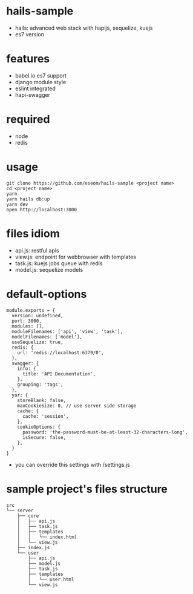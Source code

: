 # hails-sample
- hails: advanced web stack with hapijs, sequelize, kuejs
- es7 version

# features
- babel.io es7 support
- django module style
- eslint integrated
- hapi-swagger

# required
- node
- redis

# usage
```
git clone https://github.com/eseom/hails-sample <project name>
cd <project name>
yarn
yarn hails db:up
yarn dev
open http://localhost:3000
```

# files idiom
- api.js: restful apis
- view.js: endpoint for webbrowser with templates
- task.js: kuejs jobs queue with redis
- model.js: sequelize models

# default-options
```
module.exports = {
  version: undefined,
  port: 3000,
  modules: [],
  moduleFilenames: ['api', 'view', 'task'],
  modelFilenames: ['model'],
  useSequelize: true,
  redis: {
    url: 'redis://localhost:6379/0',
  },
  swagger: {
    info: {
      title: 'API Documentation',
    },
    grouping: 'tags',
  },
  yar: {
    storeBlank: false,
    maxCookieSize: 0, // use server side storage
    cache: {
      cache: 'session',
    },
    cookieOptions: {
      password: 'the-password-must-be-at-least-32-characters-long',
      isSecure: false,
    },
  }
}
```

- you can override this settings with /settings.js

# sample project's files structure
```
src
└── server
    ├── core
    │   ├── api.js
    │   ├── task.js
    │   ├── templates
    │   │   └── index.html
    │   └── view.js
    ├── index.js
    └── user
        ├── api.js
        ├── model.js
        ├── task.js
        ├── templates
        │   └── user.html
        └── view.js
```